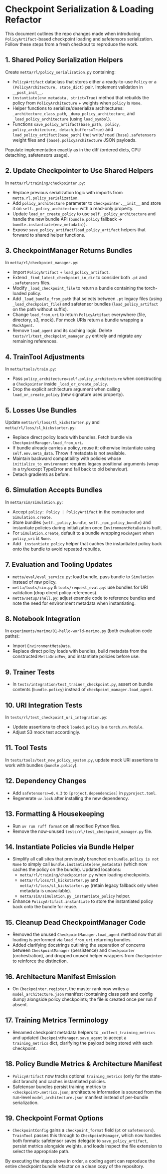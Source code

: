 # Checkpoint Serialization & Loading Refactor

This document outlines the repo changes made when introducing
`PolicyArtifact`-based checkpoint loading and safetensors
serialization. Follow these steps from a fresh checkout to reproduce the
work.

## 1. Shared Policy Serialization Helpers

Create `metta/rl/policy_serialization.py` containing:

- `PolicyArtifact` dataclass that stores either a ready-to-use
  `Policy` or a `(PolicyArchitecture, state_dict)` pair. Implement
  validation in `__post_init__`.
- `instantiate(env_metadata, strict=True)` method that rebuilds the
  policy from `PolicyArchitecture` + weights when `policy` is `None`.
- Helper functions to serialize/deserialize architectures:
  `_architecture_class_path`, `_dump_policy_architecture`, and
  `_load_policy_architecture` (using `load_symbol`).
- Functions `save_policy_artifact(base_path, policy, policy_architecture,
  detach_buffers=True)` and `load_policy_artifact(base_path)` that write/
  read `{base}.safetensors` weight files and `{base}.policyarchitecture`
  JSON payloads.

Populate implementation exactly as in the diff (ordered dicts, CPU
detaching, safetensors usage).

## 2. Update Checkpointer to Use Shared Helpers

In `metta/rl/training/checkpointer.py`:

- Replace previous serialization logic with imports from
  `metta.rl.policy_serialization`.
- Add `policy_architecture` parameter to `Checkpointer.__init__` and
  store it on `self._policy_architecture` with a read-only property.
- Update `load_or_create_policy` to use `self._policy_architecture` and
  handle the new bundle API
  (`bundle.policy` fallback → `bundle.instantiate(env_metadata)`).
- Expose `save_policy_artifact`/`load_policy_artifact` helpers that forward
  to shared helper functions.

## 3. CheckpointManager Returns Bundles

In `metta/rl/checkpoint_manager.py`:

- Import `PolicyArtifact` + `load_policy_artifact`.
- Extend `_find_latest_checkpoint_in_dir` to consider both `.pt` and
  `.safetensors` files.
- Modify `_load_checkpoint_file` to return a bundle containing the
  torch-loaded policy.
- Add `_load_bundle_from_path` that selects between `.pt` legacy files
  (using `_load_checkpoint_file`) and safetensor bundles
  (`load_policy_artifact` on the path without suffix).
- Change `load_from_uri` to return `PolicyArtifact` everywhere
  (file, directory, s3, mock). For mock URIs return a bundle wrapping a
  `MockAgent`.
- Remove `load_agent` and its caching logic. Delete
  `tests/rl/test_checkpoint_manager.py` entirely and migrate any
  remaining references.

## 4. TrainTool Adjustments

In `metta/tools/train.py`:

- Pass `policy_architecture=self.policy_architecture` when constructing
  a `Checkpointer` inside `_load_or_create_policy`.
- Drop the explicit architecture argument when calling
  `load_or_create_policy` (new signature uses property).

## 5. Losses Use Bundles

Update `metta/rl/loss/tl_kickstarter.py` and
`metta/rl/loss/sl_kickstarter.py`:

- Replace direct policy loads with bundles. Fetch bundle via
  `CheckpointManager.load_from_uri`.
- If bundle already carries a policy, reuse it; otherwise instantiate
  using `self.env.meta_data`. Throw if metadata is not available.
- Maintain backward compatibility with policies whose
  `initialize_to_environment` requires legacy positional arguments
  (wrap in a try/except TypeError and fall back to old behaviour).
- Detach gradients as before.

## 6. Simulation Accepts Bundles

In `metta/sim/simulation.py`:

- Accept `policy: Policy | PolicyArtifact` in the constructor
  and `Simulation.create`.
- Store bundles (`self._policy_bundle`, `self._npc_policy_bundle`) and
  instantiate policies during initialization once
  `EnvironmentMetaData` is built.
- For `Simulation.create`, default to a bundle wrapping `MockAgent` when
  `policy_uri` is `None`.
- Add `_instantiate_policy` helper that caches the instantiated policy
  back onto the bundle to avoid repeated rebuilds.

## 7. Evaluation and Tooling Updates

- `metta/eval/eval_service.py`: load bundle, pass bundle to
  `Simulation` instead of raw policy.
- `metta/tools/sim.py` & `tools/request_eval.py`: use bundles for URI
  validation (drop direct policy references).
- `metta/setup/shell.py`: adjust example code to reference bundles and
  note the need for environment metadata when instantiating.

## 8. Notebook Integration

In `experiments/marimo/01-hello-world-marimo.py` (both evaluation code
paths):

- Import `EnvironmentMetaData`.
- Replace direct policy loads with bundles, build metadata from the
  constructed `MettaGridEnv`, and instantiate policies before use.

## 9. Trainer Tests

- In `tests/integration/test_trainer_checkpoint.py`, assert on bundle
  contents (`bundle.policy`) instead of `checkpoint_manager.load_agent`.

## 10. URI Integration Tests

In `tests/rl/test_checkpoint_uri_integration.py`:

- Update assertions to check `loaded.policy` is a `torch.nn.Module`.
- Adjust S3 mock test accordingly.

## 11. Tool Tests

In `tests/tools/test_new_policy_system.py`, update mock URI assertions to
work with bundles (`bundle.policy`).

## 12. Dependency Changes

- Add `safetensors>=0.4.3` to `[project.dependencies]` in
  `pyproject.toml`.
- Regenerate `uv.lock` after installing the new dependency.

## 13. Formatting & Housekeeping

- Run `uv run ruff format` on all modified Python files.
- Remove the now-unused `tests/rl/test_checkpoint_manager.py` file.

## 14. Instantiate Policies via Bundle Helper

- Simplify all call sites that previously branched on
  `bundle.policy is not None` to simply call
  `bundle.instantiate(env_metadata)` (which now caches the policy on the
  bundle). Updated locations:
  - `metta/rl/training/checkpointer.py` when loading checkpoints.
  - `metta/rl/loss/tl_kickstarter.py` and `metta/rl/loss/sl_kickstarter.py`
    (retain legacy fallback only when metadata is unavailable).
  - `metta/sim/simulation.py` `_instantiate_policy` helper.
- Enhance `PolicyArtifact.instantiate` to store the instantiated
  policy back onto the bundle for reuse.

## 15. Cleanup Dead CheckpointManager Code

- Removed the unused `CheckpointManager.load_agent` method now that all
  loading is performed via `load_from_uri` returning bundles.
- Added clarifying docstrings outlining the separation of concerns
  between `CheckpointManager` (persistence) and `Checkpointer`
  (orchestration), and dropped unused helper wrappers from
  `Checkpointer` to reinforce the distinction.

## 16. Architecture Manifest Emission

- On `Checkpointer.register`, the master rank now writes a
  `model_architecture.json` manifest (containing class path and config
  dump) alongside policy checkpoints; the file is created once per run
  if absent.

## 17. Training Metrics Terminology

- Renamed checkpoint metadata helpers to `_collect_training_metrics` and
  updated `CheckpointManager.save_agent` to accept a `training_metrics`
  dict, clarifying the payload being stored with each checkpoint.

## 18. Policy Bundle Metrics & Architecture Manifest

- `PolicyArtifact` now tracks optional `training_metrics` (only
  for the state-dict branch) and caches instantiated policies.
- Safetensor bundles persist training metrics to
  `<checkpoint>.metrics.json`; architecture information is sourced from
  the run-level `model_architecture.json` manifest instead of per-bundle
  serialization.

## 19. Checkpoint Format Options

- `CheckpointConfig` gains a `checkpoint_format` field (`pt` or
  `safetensors`). `TrainTool` passes this through to `CheckpointManager`,
  which now handles both formats: safetensor saves delegate to
  `save_policy_artifact`, persist metrics alongside weights, and loads
  inspect the file extension to select the appropriate path.

By executing the steps above in order, a coding agent can reproduce the
entire checkpoint bundle refactor on a clean copy of the repository.
